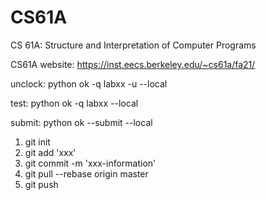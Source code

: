# CS61A
CS 61A: Structure and Interpretation of Computer Programs 

CS61A website: https://inst.eecs.berkeley.edu/~cs61a/fa21/

unclock: python ok -q labxx -u --local

test: python ok -q labxx --local 

submit: python ok --submit --local 

1. git init
2. git add 'xxx'
3. git commit -m 'xxx-information'
4. git pull --rebase origin master
5. git push 
